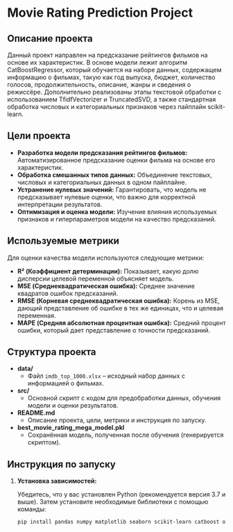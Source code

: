# Movie Rating Prediction Project

## Описание проекта

Данный проект направлен на предсказание рейтингов фильмов на основе их характеристик. В основе модели лежит алгоритм CatBoostRegressor, который обучается на наборе данных, содержащем информацию о фильмах, такую как год выпуска, бюджет, количество голосов, продолжительность, описание, жанры и сведения о режиссёре. Дополнительно реализованы этапы текстовой обработки с использованием TfidfVectorizer и TruncatedSVD, а также стандартная обработка числовых и категориальных признаков через пайплайн scikit-learn.

## Цели проекта

- **Разработка модели предсказания рейтингов фильмов:** Автоматизированное предсказание оценки фильма на основе его характеристик.
- **Обработка смешанных типов данных:** Объединение текстовых, числовых и категориальных данных в одном пайплайне.
- **Устранение нулевых значений:** Гарантировать, что модель не предсказывает нулевые оценки, что важно для корректной интерпретации результатов.
- **Оптимизация и оценка модели:** Изучение влияния используемых признаков и гиперпараметров модели на качество предсказаний.

## Используемые метрики

Для оценки качества модели используются следующие метрики:

- **R² (Коэффициент детерминации):** Показывает, какую долю дисперсии целевой переменной объясняет модель.
- **MSE (Среднеквадратическая ошибка):** Среднее значение квадратов ошибок предсказаний.
- **RMSE (Корневая среднеквадратическая ошибка):** Корень из MSE, дающий представление об ошибке в тех же единицах, что и целевая переменная.
- **MAPE (Средняя абсолютная процентная ошибка):** Средний процент ошибки, который дает представление о точности предсказаний.

## Структура проекта

- **data/**
  - Файл `imdb_top_1000.xlsx` – исходный набор данных с информацией о фильмах.
- **src/**
  - Основной скрипт с кодом для предобработки данных, обучения модели и оценки результатов.
- **README.md**
  - Описание проекта, цели, метрики и инструкция по запуску.
- **best_movie_rating_mega_model.pkl**
  - Сохранённая модель, полученная после обучения (генерируется скриптом).

## Инструкция по запуску

1. **Установка зависимостей:**

   Убедитесь, что у вас установлен Python (рекомендуется версия 3.7 и выше). Затем установите необходимые библиотеки с помощью команды:

   ```bash
   pip install pandas numpy matplotlib seaborn scikit-learn catboost openpyxl joblib
